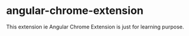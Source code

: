 # angular-chrome-extension
This extension ie Angular Chrome Extension is just for learning purpose.
